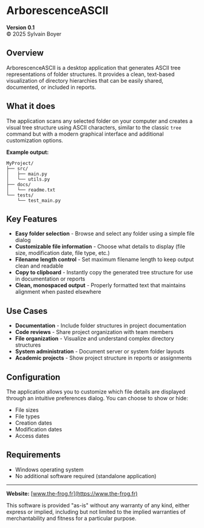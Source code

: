# ArborescenceASCII

**Version 0.1**  
© 2025 Sylvain Boyer

## Overview

ArborescenceASCII is a desktop application that generates ASCII tree representations of folder structures. It provides a clean, text-based visualization of directory hierarchies that can be easily shared, documented, or included in reports.

## What it does

The application scans any selected folder on your computer and creates a visual tree structure using ASCII characters, similar to the classic `tree` command but with a modern graphical interface and additional customization options.

**Example output:**
```
MyProject/
├── src/
│   ├── main.py
│   └── utils.py
├── docs/
│   └── readme.txt
└── tests/
    └── test_main.py
```

## Key Features

- **Easy folder selection** - Browse and select any folder using a simple file dialog
- **Customizable file information** - Choose what details to display (file size, modification date, file type, etc.)
- **Filename length control** - Set maximum filename length to keep output clean and readable
- **Copy to clipboard** - Instantly copy the generated tree structure for use in documentation or reports
- **Clean, monospaced output** - Properly formatted text that maintains alignment when pasted elsewhere

## Use Cases

- **Documentation** - Include folder structures in project documentation
- **Code reviews** - Share project organization with team members
- **File organization** - Visualize and understand complex directory structures
- **System administration** - Document server or system folder layouts
- **Academic projects** - Show project structure in reports or assignments

## Configuration

The application allows you to customize which file details are displayed through an intuitive preferences dialog. You can choose to show or hide:

- File sizes
- File types
- Creation dates
- Modification dates
- Access dates

## Requirements

- Windows operating system
- No additional software required (standalone application)

---

**Website:** [www.the-frog.fr](https://www.the-frog.fr)

This software is provided "as-is" without any warranty of any kind, either express or implied, including but not limited to the implied warranties of merchantability and fitness for a particular purpose.